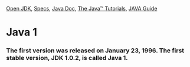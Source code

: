 [Open JDK](https://openjdk.java.net/),
[Specs](https://docs.oracle.com/javase/specs/), 
[Java Doc](https://docs.oracle.com/en/java/index.html),
[The Java™ Tutorials](https://docs.oracle.com/javase/tutorial/),
[JAVA Guide](http://sahet.net/htm/java.html) 
 

# Java 1
### The first version was released on January 23, 1996. The first stable version, JDK 1.0.2, is called Java 1.
 
